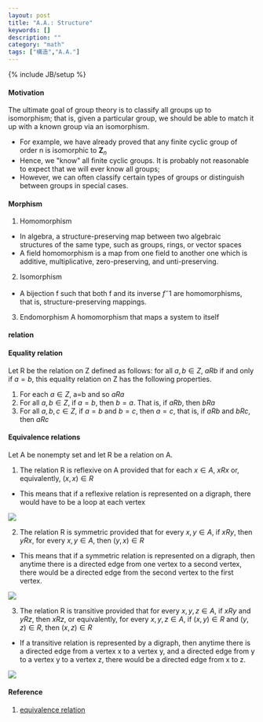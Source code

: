 ```yaml
---
layout: post
title: "A.A.: Structure"
keywords: []
description: ""
category: "math"
tags: ["構造","A.A."]
---
```

{% include JB/setup %}

#### Motivation
The ultimate goal of group theory is to classify all groups up to isomorphism;
that is, given a particular group, we should be able to match it up with a known
group via an isomorphism.
- For example, we have already proved that any finite cyclic group of order n is
  isomorphic to $\mathbf{Z}_n$
- Hence, we "know" all finite cyclic groups. It is probably not reasonable to
  expect that we will ever know all groups;
- However, we can often classify certain types of groups or distinguish between
  groups in special cases.


#### Morphism
1. Homomorphism
- In algebra, a structure-preserving map between two algebraic structures of the same type, such as groups, rings, or vector spaces
- A field homomorphism is a map from one field to another one which is additive, multiplicative, zero-preserving, and unti-preserving.

2. Isomorphism
- A bijection f such that both f and its inverse $f^-1$ are homomorphisms, that is, structure-preserving mappings.

3. Endomorphism
A homomorphism that maps a system to itself

#### relation

#### Equality relation
Let R be the relation on Z defined as follows: for all $a,b \in Z$, $a R b$ if
and only if $a=b$, this equality relation on Z has the following properties.
1. For each $a \in Z$, a=b and so $a R a$
2. For all $a, b \in Z$, if $a=b$, then $b=a$. That is, if $a R b$, then $b R a$
3. For all $a, b, c \in Z$, if $a=b$ and $b=c$, then $a=c$, that is, if $a R b$ and $b R c$, then $a R c$

#### Equivalence relations
Let A be nonempty set and let R be a relation on A.
1. The relation R is reflexive on A provided that for each $x \in A$, $x R x$ or, equivalently, $(x,x) \in R$
- This means that if a reflexive relation is represented on a digraph, there would have to be a loop at each vertex

<img src="{{IMAGE_PATH}}/math-structure-abstract-algebra-group-structure-reflexive.png" height="" width="" />

2. The relation R is symmetric provided that for every $x, y \in A$, if $x R
   y$, then $y R x$, for every $x, y \in A$, then $(y,x) \in R$
- This means that if a symmetric relation is represented on a digraph, then
  anytime there is a directed edge from one vertex to a second vertex, there
  would be a directed edge from the second vertex to the first vertex.

<img src="{{IMAGE_PATH}}/math-structure-abstract-algebra-group-structure-symmetry.png" height="" width="" />

3. The relation R is transitive provided that for every $x,y, z \in A$, if $x R
   y$ and $y R z$, then $x R z$, or equivalently, for every $x,y,z \in A$, if
   $(x,y) \in R$ and $(y,z) \in R$, then $(x,z) \in R$
- If a transitive relation is represented by a digraph, then anytime there is a
  directed edge from a vertex x to a vertex y, and a directed edge from y to a
  vertex y to a vertex z, there would be a directed edge from x to z.

<img src="{{IMAGE_PATH}}/math-structure-abstract-algebra-group-structure-transitive.png" height="" width="" />






#### Reference
1. [equivalence relation](https://math.libretexts.org/Bookshelves/Mathematical_Logic_and_Proof/Book%3A_Mathematical_Reasoning__Writing_and_Proof_(Sundstrom)/7%3A_Equivalence_Relations/7.2%3A_Equivalence_Relations)






